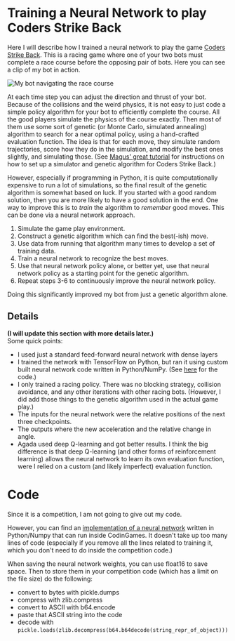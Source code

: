 # Training a Neural Network to play Coders Strike Back #

Here I will describe how I trained a neural network to play the game [Coders Strike Back](https://www.codingame.com/multiplayer/bot-programming/coders-strike-back).  This is a racing game where one of your two bots must complete a race course before the opposing pair of bots.  Here you can see a clip of my bot in action.

![My bot navigating the race course](bot_nn_genetic.gif)

At each time step you can adjust the direction and thrust of your bot.  Because of the collisions and the weird physics, it is not easy to just code a simple policy algorithm for your bot to efficiently complete the course.  All the good players simulate the physics of the course exactly.  Then most of them use some sort of genetic (or Monte Carlo, simulated annealing) algorithm to search for a near optimal policy, using a hand-crafted evaluation function.  The idea is that for each move, they simulate random trajectories, score how they do in the simulation, and modify the best ones slightly, and simulating those.  (See [Magus' great tutorial](http://files.magusgeek.com/csb/csb_en.html) for instructions on how to set up a simulator and genetic algorithm for Coders Strike Back.)

However, especially if programming in Python, it is quite computationally expensive to run a lot of simulations, so the final result of the genetic algorithm is somewhat based on luck.  If you started with a good random solution, then you are more likely to have a good solution in the end.  One way to improve this is to *train* the algorithm to *remember* good moves.  This can be done via a neural network approach.

1. Simulate the game play environment.
2. Construct a genetic algorithm which can find the best(-ish) move.
3. Use data from running that algorithm many times to develop a set of training data.
4. Train a neural network to recognize the best moves.
5. Use that neural network policy alone, or better yet, use that neural network policy as a starting point for the genetic algorithm.
6. Repeat steps 3-6 to continuously improve the neural network policy.

Doing this significantly improved my bot from just a genetic algorithm alone.

## Details ##

**(I will update this section with more details later.)**  
Some quick points:
- I used just a standard feed-forward neural network with dense layers
- I trained the network with TensorFlow on Python, but ran it using custom built neural network code written in Python/NumPy.  (See [here](https://github.com/jasonrute/Neural-Network) for the code.)
- I only trained a racing policy.  There was no blocking strategy, collision avoidance, and any other iterations with other racing bots.  (However, I did add those things to the genetic algorithm used in the actual game play.)
- The inputs for the neural network were the relative positions of the next three checkpoints.
- The outputs where the new acceleration and the relative change in angle.
- Agada used deep Q-learning and got better results.  I think the big difference is that deep Q-learning (and other forms of reinforcement learning) allows the neural network to learn its own evaluation function, were I relied on a custom (and likely imperfect) evaluation function.

# Code #
Since it is a competition, I am not going to give out my code.  

However, you can find an [implementation of a neural network](https://github.com/jasonrute/Neural-Network) written in Python/Numpy that can run inside CodinGames.  It doesn't take up too many lines of code (especially if you remove all the lines related to training it, which you don't need to do inside the competition code.)

When saving the neural network weights, you can use float16 to save space.  Then to store them in your competition code (which has a limit on the file size) do the following:
- convert to bytes with pickle.dumps
- compress with zlib.compress
- convert to ASCII with b64.encode
- paste that ASCII string into the code
- decode with `pickle.loads(zlib.decompress(b64.b64decode(string_repr_of_object)))`
